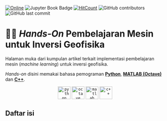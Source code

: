 [![Online](https://img.shields.io/badge/read-online-green.svg)](https://mheriyanto.dev/mlgi)
![Jupyter Book Badge](https://jupyterbook.org/badge.svg)
[![HitCount](http://hits.dwyl.com/ezygeo-ai/mlgi.svg)](http://hits.dwyl.com/ezygeo-ai/mlgi)
![GitHub contributors](https://img.shields.io/github/contributors/ezygeo-ai/mlgi)
![GitHub last commit](https://img.shields.io/github/last-commit/ezygeo-ai/mlgi)

# 🧑‍💻 ***Hands-On* Pembelajaran Mesin untuk Inversi Geofisika**

Halaman muka dari kumpulan artikel terkait implementasi pembelajaran mesin (*machine learning*) untuk inversi geofisika.

*Hands-on* disini memakai bahasa pemograman [**Python**](https://en.wikipedia.org/wiki/Python_(programming_language)), [**MATLAB (Octave)**](https://en.wikipedia.org/wiki/GNU_Octave) dan [**C++**](https://en.wikipedia.org/wiki/C%2B%2B).


<p align="center">
  <code><a href="https://en.wikipedia.org/wiki/Python_(programming_language)" target="_blank"><img title="python" height="40" width="40" src="https://www.svgrepo.com/show/374016/python.svg"></a></code>
  <code><a href="https://en.wikipedia.org/wiki/GNU_Octave" target="_blank"><img title="octave" height="40" width="40" src="https://upload.wikimedia.org/wikipedia/commons/6/6a/Gnu-octave-logo.svg"></a></code> 
  <code><a href="https://en.wikipedia.org/wiki/MATLAB" target="_blank"><img title="matlab" height="40" width="40" src="https://www.svgrepo.com/show/373830/matlab.svg"></a></code>  
  <code><a href="https://en.wikipedia.org/wiki/C%2B%2B" target="_blank"><img title="c++" height="40" width="40" src="https://www.svgrepo.com/show/303480/c-logo.svg"></a></code>
</p>

## **Daftar isi**

```{tableofcontents}
```
